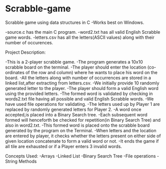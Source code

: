 # Scrabble-game
Scrabble game using data structures in C
-Works best on Windows.

-source.c has the main C program.
-word2.txt has all valid English Scrabble game words.
-letters.csv has all the letters(ASCII values) along with their number of occurences.

Project Description:

-This is a 2-player scrabble game.
-The program generates a 10x10 scrabble board on the terminal.
-The player should enter the location (co-ordinates of the row and column) where he wants to place his word on the board.
-All the letters along with number of occurrences are stored in a linked list,after extracting from letters.csv.
-We initially provide 10 randomly generated letter to the player.
-The player should form a valid English word using the provided letters.
-The formed word is validated by checking in words2.txt file having all possible and valid English Scrabble words.
-We have used file operations for validating.
-The letters used up by Player 1 are replaced by randomly generated letters for Player 2.
-A word once accepted,is placed into a Binary Search tree.
-Each subsequent word formed will henceforth be checked for repetition(in Binary Search Tree) and also in word2.txt.
-This formed word is placed onto the scrabble board generated by the program on the Terminal.
-When letters and the location are entered by player, it checks whether the letters present on either side of given location concatenate to form a valid word or not.
-It ends the game if all tile are exhausted or if a Player enters 3 invalid words.


Concepts Used:
-Arrays
-Linked List
-Binary Search Tree
-File operations
-String Methods
